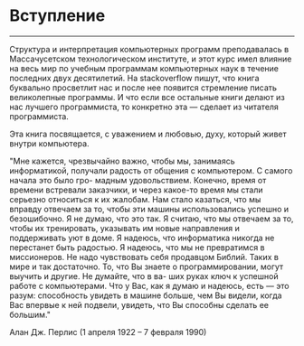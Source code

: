 # Вступление
***
Структура и интерпретация компьютерных программ преподавалась в Массачусетском технологическом институте, и этот курс имел влияние на весь мир по учебным программам компьютерных наук в течение последних двух десятилетий. На stackoverflow пишут, что книга буквально просветлит нас и после нее появится стремление писать великолепные программы. И что если все остальные книги делают из нас лучшего программиста, то конкретно эта — сделает из читателя программиста.

﻿Эта книга посвящается, с уважением и любовью, духу, который живет внутри компьютера.

"Мне кажется, чрезвычайно важно, чтобы мы, занимаясь информатикой, получали радость от общения с компьютером. С самого начала это было гро- мадным удовольствием. Конечно, время от времени встревали заказчики, и через какое-то время мы стали серьезно относиться к их жалобам. Нам стало казаться, что мы вправду отвечаем за то, чтобы эти машины использовались успешно и безошибочно. Я не думаю, что это так. Я считаю, что мы отвечаем за то, чтобы их тренировать, указывать им новые направления и поддерживать уют в доме. Я надеюсь, что информатика никогда не перестанет быть радостью. Я надеюсь, что мы не превратимся в миссионеров. Не надо чувствовать себя продавцом Библий. Таких в мире и так достаточно. То, что Вы знаете о программировании, могут выучить и другие. Не думайте, что в ва- ших руках ключ к успешной работе с компьютерами. Что у Вас, как я думаю и надеюсь, есть — это разум: способность увидеть в машине больше, чем Вы видели, когда Вас впервые к ней подвели, увидеть, что Вы способны сделать ее бoльшим."

Алан Дж. Перлис (1 апреля 1922 – 7 февраля 1990)
